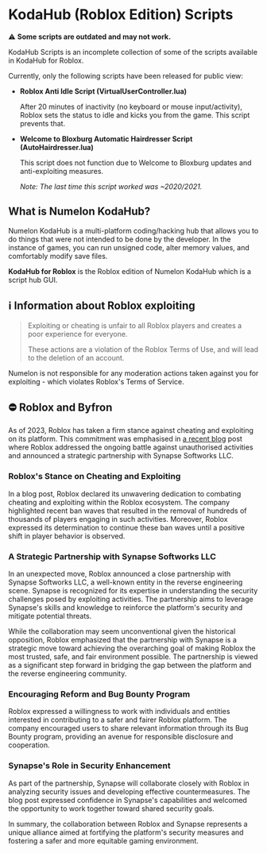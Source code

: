 # KodaHub (Roblox Edition) Scripts
⚠️ **Some scripts are outdated and may not work.**

KodaHub Scripts is an incomplete collection of some of the scripts available in KodaHub for Roblox.

Currently, only the following scripts have been released for public view:
- **Roblox Anti Idle Script (VirtualUserController.lua)**
  
  After 20 minutes of inactivity (no keyboard or mouse input/activity), Roblox sets the status to idle and kicks you from the game. This script prevents that.
  
- **Welcome to Bloxburg Automatic Hairdresser Script (AutoHairdresser.lua)**
  
  This script does not function due to Welcome to Bloxburg updates and anti-exploiting measures.

  *Note: The last time this script worked was ~2020/2021.*

## What is Numelon KodaHub?
Numelon KodaHub is a multi-platform coding/hacking hub that allows you to do things that were not intended to be done by the developer. In the instance of games, you can run unsigned code, alter memory values, and comfortably modify save files.

**KodaHub for Roblox** is the Roblox edition of Numelon KodaHub which is a script hub GUI.

## ℹ️ Information about Roblox exploiting
>Exploiting or cheating is unfair to all Roblox players and creates a poor experience for everyone.
>
>These actions are a violation of the Roblox Terms of Use, and will lead to the deletion of an account.

Numelon is not responsible for any moderation actions taken against you for exploiting - which violates Roblox's Terms of Service.

## ⛔️ Roblox and Byfron
As of 2023, Roblox has taken a firm stance against cheating and exploiting on its platform. This commitment was emphasised in [a recent blog](https://devforum.roblox.com/t/exploit-prevention-update/2663101) post where Roblox addressed the ongoing battle against unauthorised activities and announced a strategic partnership with Synapse Softworks LLC.

### Roblox's Stance on Cheating and Exploiting

In a blog post, Roblox declared its unwavering dedication to combating cheating and exploiting within the Roblox ecosystem. The company highlighted recent ban waves that resulted in the removal of hundreds of thousands of players engaging in such activities. Moreover, Roblox expressed its determination to continue these ban waves until a positive shift in player behavior is observed.

### A Strategic Partnership with Synapse Softworks LLC

In an unexpected move, Roblox announced a close partnership with Synapse Softworks LLC, a well-known entity in the reverse engineering scene. Synapse is recognized for its expertise in understanding the security challenges posed by exploiting activities. The partnership aims to leverage Synapse's skills and knowledge to reinforce the platform's security and mitigate potential threats.

While the collaboration may seem unconventional given the historical opposition, Roblox emphasized that the partnership with Synapse is a strategic move toward achieving the overarching goal of making Roblox the most trusted, safe, and fair environment possible. The partnership is viewed as a significant step forward in bridging the gap between the platform and the reverse engineering community.

### Encouraging Reform and Bug Bounty Program

Roblox expressed a willingness to work with individuals and entities interested in contributing to a safer and fairer Roblox platform. The company encouraged users to share relevant information through its Bug Bounty program, providing an avenue for responsible disclosure and cooperation.

### Synapse's Role in Security Enhancement

As part of the partnership, Synapse will collaborate closely with Roblox in analyzing security issues and developing effective countermeasures. The blog post expressed confidence in Synapse's capabilities and welcomed the opportunity to work together toward shared security goals.

In summary, the collaboration between Roblox and Synapse represents a unique alliance aimed at fortifying the platform's security measures and fostering a safer and more equitable gaming environment.
